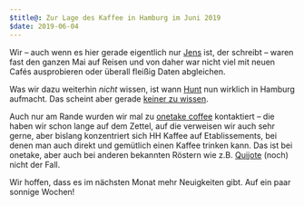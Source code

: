 ```yaml
---
$title@: Zur Lage des Kaffee in Hamburg im Juni 2019
$date: 2019-06-04
---
```


Wir – auch wenn es hier gerade eigentlich nur [Jens](https://meiert.com/) ist, der schreibt – waren fast den ganzen Mai auf Reisen und von daher war nicht viel mit neuen Cafés ausprobieren oder überall fleißig Daten abgleichen.

Was wir dazu weiterhin _nicht_ wissen, ist wann [Hunt]([url('/content/roasters/hunt.md')]) nun wirklich in Hamburg aufmacht. Das scheint aber gerade [keiner zu wissen](https://www.facebook.com/Huntcoffeeroasters/photos/a.949397321799553/2708997802506154/).

Auch nur am Rande wurden wir mal zu [onetake coffee](https://www.onetake.coffee/) kontaktiert – die haben wir schon lange auf dem Zettel, auf die verweisen wir auch sehr gerne, aber bislang konzentriert sich HH Kaffee auf Etablissements, bei denen man auch direkt und gemütlich einen Kaffee trinken kann. Das ist bei onetake, aber auch bei anderen bekannten Röstern wie z.B. [Quijote](https://www.quijote-kaffee.de/) (noch) nicht der Fall.

Wir hoffen, dass es im nächsten Monat mehr Neuigkeiten gibt. Auf ein paar sonnige Wochen!